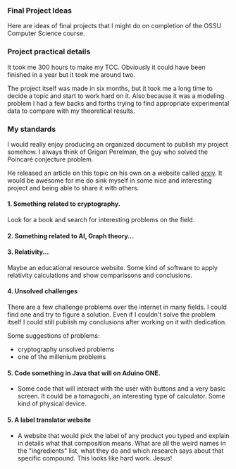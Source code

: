 ### Final Project Ideas 

Here are ideas of final projects that I might do on completion of the OSSU Computer Science course.

### Project practical details
It took me 300 hours to make my TCC. Obviously it could have been finished in a year but it took me around two. 

The project itself was made in six months, but it took me a long time to decide a topic and start to work hard on it. Also because it was a modeling problem I had a few backs and forths trying to find appropriate experimental data to compare with my theoretical results.

### My standards

I would really enjoy producing an organized document to publish my project somehow. I always think of Grigori Perelman, the guy who solved the Poincaré conjecture problem.

He released an article on this topic on his own on a website called [arxiv](https://arxiv.org/). It would be awesome for me do sink myself in some nice and interesting project and being able to share it with others.

#### 1. Something related to **cryptography**. 

Look for a book and search for interesting problems on the field.

#### 2. Something related to **AI, Graph theory**...

#### 3. **Relativity**...
Maybe an educational resource website.
Some kind of software to apply relativity calculations and show comparissons and conclusions.

#### 4. Unsolved challenges
There are a few challenge problems over the internet in many fields. I could find one and try to figure a solution. Even if I couldn't solve the problem itself I could still publish my conclusions after working on it with dedication.

Some suggestions of problems:

- cryptography unsolved problems
- one of the millenium problems

#### 5. Code something in Java that will on Aduino ONE.
- Some code that will interact with the user with buttons and a very basic screen. It could be a tomagochi, an interesting type of calculator. Some kind of physical device.

#### 5. A label translator website
- A website that would pick the label of any product you typed and explain in details what that composition means. What are all the weird names in the "ingredients" list, what they do and which research says about that specific compound. This looks like hard work. Jesus!